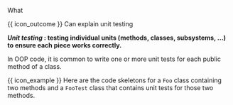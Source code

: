 <span id="title">What</span>

<span id="prereqs"></span>

<span id="outcomes">{{ icon_outcome }} Can explain unit testing</span>

<div id="body">

**_Unit testing_ : testing individual units (methods, classes, subsystems, ...) to ensure each piece works correctly.**
 
In OOP code, it is common to write one or more unit tests for each public method of a class.

<box>

{{ icon_example }} Here are the code skeletons for a `Foo` class containing two methods and a `FooTest` class that contains unit tests for those two methods.

<div class="alt-java">
  <include src="exampleTestCode-java.md" />
</div>
<div class="alt-python">
  <include src="exampleTestCode-python.md" />
</div>
</box>



</div>

<div id="extras">
  <include src="resources.md" />
</div>